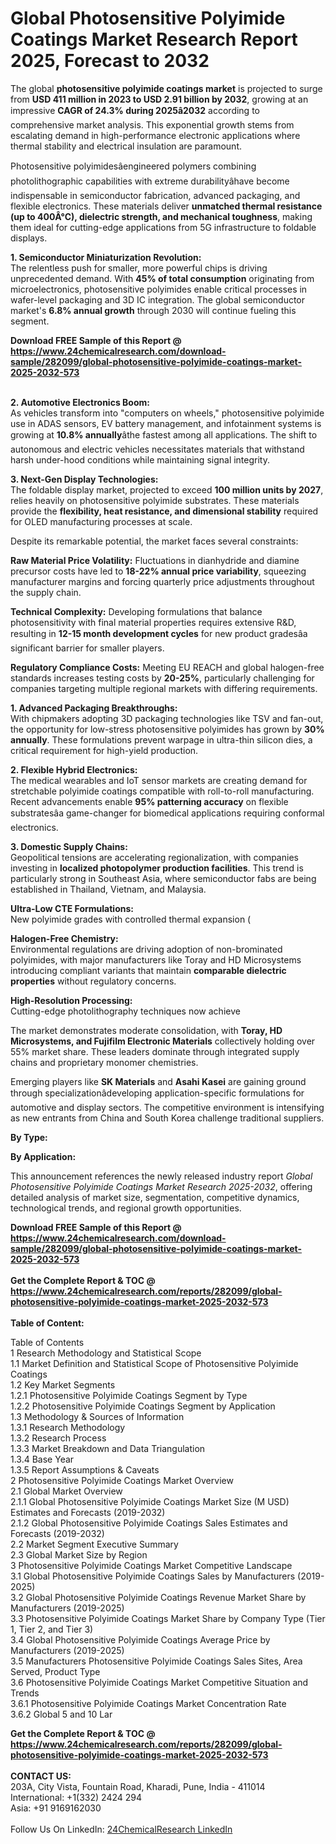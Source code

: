<h1>Global Photosensitive Polyimide Coatings Market Research Report 2025, Forecast to 2032</h1><p>The global <strong>photosensitive polyimide coatings market</strong> is projected to surge from <strong>USD 411 million in 2023 to USD 2.91 billion by 2032</strong>, growing at an impressive <strong>CAGR of 24.3% during 2025â2032</strong> according to comprehensive market analysis. This exponential growth stems from escalating demand in high-performance electronic applications where thermal stability and electrical insulation are paramount.</p><p>Photosensitive polyimidesâengineered polymers combining photolithographic capabilities with extreme durabilityâhave become indispensable in semiconductor fabrication, advanced packaging, and flexible electronics. These materials deliver <strong>unmatched thermal resistance (up to 400Â°C), dielectric strength, and mechanical toughness</strong>, making them ideal for cutting-edge applications from 5G infrastructure to foldable displays.</p><p><strong>1. Semiconductor Miniaturization Revolution:</strong><br>
The relentless push for smaller, more powerful chips is driving unprecedented demand. With <strong>45% of total consumption</strong> originating from microelectronics, photosensitive polyimides enable critical processes in wafer-level packaging and 3D IC integration. The global semiconductor market's <strong>6.8% annual growth</strong> through 2030 will continue fueling this segment.</p><div><b>Download FREE Sample of this Report @ 
            <a href="https://www.24chemicalresearch.com/download-sample/282099/global-photosensitive-polyimide-coatings-market-2025-2032-573">
            https://www.24chemicalresearch.com/download-sample/282099/global-photosensitive-polyimide-coatings-market-2025-2032-573</a></b></div><br><p><strong>2. Automotive Electronics Boom:</strong><br>
As vehicles transform into "computers on wheels," photosensitive polyimide use in ADAS sensors, EV battery management, and infotainment systems is growing at <strong>10.8% annually</strong>âthe fastest among all applications. The shift to autonomous and electric vehicles necessitates materials that withstand harsh under-hood conditions while maintaining signal integrity.</p><p><strong>3. Next-Gen Display Technologies:</strong><br>
The foldable display market, projected to exceed <strong>100 million units by 2027</strong>, relies heavily on photosensitive polyimide substrates. These materials provide the <strong>flexibility, heat resistance, and dimensional stability</strong> required for OLED manufacturing processes at scale.</p><p>Despite its remarkable potential, the market faces several constraints:</p><p><strong>Raw Material Price Volatility:</strong> Fluctuations in dianhydride and diamine precursor costs have led to <strong>18-22% annual price variability</strong>, squeezing manufacturer margins and forcing quarterly price adjustments throughout the supply chain.</p><p><strong>Technical Complexity:</strong> Developing formulations that balance photosensitivity with final material properties requires extensive R&amp;D, resulting in <strong>12-15 month development cycles</strong> for new product gradesâa significant barrier for smaller players.</p><p><strong>Regulatory Compliance Costs:</strong> Meeting EU REACH and global halogen-free standards increases testing costs by <strong>20-25%</strong>, particularly challenging for companies targeting multiple regional markets with differing requirements.</p><p><strong>1. Advanced Packaging Breakthroughs:</strong><br>
With chipmakers adopting 3D packaging technologies like TSV and fan-out, the opportunity for low-stress photosensitive polyimides has grown by <strong>30% annually</strong>. These formulations prevent warpage in ultra-thin silicon dies, a critical requirement for high-yield production.</p><p><strong>2. Flexible Hybrid Electronics:</strong><br>
The medical wearables and IoT sensor markets are creating demand for stretchable polyimide coatings compatible with roll-to-roll manufacturing. Recent advancements enable <strong>95% patterning accuracy</strong> on flexible substratesâa game-changer for biomedical applications requiring conformal electronics.</p><p><strong>3. Domestic Supply Chains:</strong><br>
Geopolitical tensions are accelerating regionalization, with companies investing in <strong>localized photopolymer production facilities</strong>. This trend is particularly strong in Southeast Asia, where semiconductor fabs are being established in Thailand, Vietnam, and Malaysia.</p><p><strong>Ultra-Low CTE Formulations:</strong><br>
    New polyimide grades with controlled thermal expansion (
    </p><p><strong>Halogen-Free Chemistry:</strong><br>
    Environmental regulations are driving adoption of non-brominated polyimides, with major manufacturers like Toray and HD Microsystems introducing compliant variants that maintain <strong>comparable dielectric properties</strong> without regulatory concerns.</p><p><strong>High-Resolution Processing:</strong><br>
    Cutting-edge photolithography techniques now achieve 
    </p><p>The market demonstrates moderate consolidation, with <strong>Toray, HD Microsystems, and Fujifilm Electronic Materials</strong> collectively holding over 55% market share. These leaders dominate through integrated supply chains and proprietary monomer chemistries.</p><p>Emerging players like <strong>SK Materials</strong> and <strong>Asahi Kasei</strong> are gaining ground through specializationâdeveloping application-specific formulations for automotive and display sectors. The competitive environment is intensifying as new entrants from China and South Korea challenge traditional suppliers.</p><p><strong>By Type:</strong></p><p><strong>By Application:</strong></p><p>This announcement references the newly released industry report <em>Global Photosensitive Polyimide Coatings Market Research 2025-2032</em>, offering detailed analysis of market size, segmentation, competitive dynamics, technological trends, and regional growth opportunities.</p><div><b>Download FREE Sample of this Report @ 
            <a href="https://www.24chemicalresearch.com/download-sample/282099/global-photosensitive-polyimide-coatings-market-2025-2032-573">
            https://www.24chemicalresearch.com/download-sample/282099/global-photosensitive-polyimide-coatings-market-2025-2032-573</a></b></div><br><div><b>Get the Complete Report & TOC @ 
            <a href="https://www.24chemicalresearch.com/reports/282099/global-photosensitive-polyimide-coatings-market-2025-2032-573">
            https://www.24chemicalresearch.com/reports/282099/global-photosensitive-polyimide-coatings-market-2025-2032-573</a></b></div><br>
            <b>Table of Content:</b><p>Table of Contents<br />
1 Research Methodology and Statistical Scope<br />
1.1 Market Definition and Statistical Scope of Photosensitive Polyimide Coatings<br />
1.2 Key Market Segments<br />
1.2.1 Photosensitive Polyimide Coatings Segment by Type<br />
1.2.2 Photosensitive Polyimide Coatings Segment by Application<br />
1.3 Methodology & Sources of Information<br />
1.3.1 Research Methodology<br />
1.3.2 Research Process<br />
1.3.3 Market Breakdown and Data Triangulation<br />
1.3.4 Base Year<br />
1.3.5 Report Assumptions & Caveats<br />
2 Photosensitive Polyimide Coatings Market Overview<br />
2.1 Global Market Overview<br />
2.1.1 Global Photosensitive Polyimide Coatings Market Size (M USD) Estimates and Forecasts (2019-2032)<br />
2.1.2 Global Photosensitive Polyimide Coatings Sales Estimates and Forecasts (2019-2032)<br />
2.2 Market Segment Executive Summary<br />
2.3 Global Market Size by Region<br />
3 Photosensitive Polyimide Coatings Market Competitive Landscape<br />
3.1 Global Photosensitive Polyimide Coatings Sales by Manufacturers (2019-2025)<br />
3.2 Global Photosensitive Polyimide Coatings Revenue Market Share by Manufacturers (2019-2025)<br />
3.3 Photosensitive Polyimide Coatings Market Share by Company Type (Tier 1, Tier 2, and Tier 3)<br />
3.4 Global Photosensitive Polyimide Coatings Average Price by Manufacturers (2019-2025)<br />
3.5 Manufacturers Photosensitive Polyimide Coatings Sales Sites, Area Served, Product Type<br />
3.6 Photosensitive Polyimide Coatings Market Competitive Situation and Trends<br />
3.6.1 Photosensitive Polyimide Coatings Market Concentration Rate<br />
3.6.2 Global 5 and 10 Lar</p><div><b>Get the Complete Report & TOC @ 
            <a href="https://www.24chemicalresearch.com/reports/282099/global-photosensitive-polyimide-coatings-market-2025-2032-573">
            https://www.24chemicalresearch.com/reports/282099/global-photosensitive-polyimide-coatings-market-2025-2032-573</a></b></div><br><b>CONTACT US:</b><br>
            203A, City Vista, Fountain Road, Kharadi, Pune, India - 411014<br>
            International: +1(332) 2424 294<br>
            Asia: +91 9169162030 <br><br>
            Follow Us On LinkedIn: <a href="https://www.linkedin.com/company/24chemicalresearch/">24ChemicalResearch LinkedIn</a>